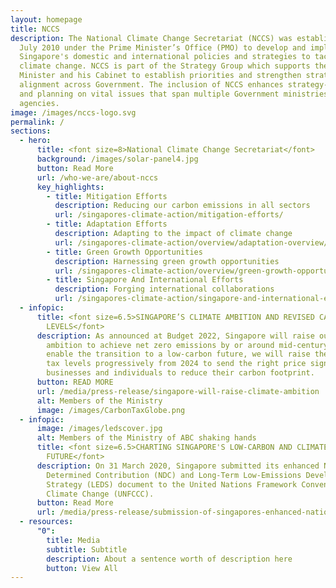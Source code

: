 ```yaml
---
layout: homepage
title: NCCS
description: The National Climate Change Secretariat (NCCS) was established on 1
  July 2010 under the Prime Minister’s Office (PMO) to develop and implement
  Singapore's domestic and international policies and strategies to tackle
  climate change. NCCS is part of the Strategy Group which supports the Prime
  Minister and his Cabinet to establish priorities and strengthen strategic
  alignment across Government. The inclusion of NCCS enhances strategy-making
  and planning on vital issues that span multiple Government ministries and
  agencies.
image: /images/nccs-logo.svg
permalink: /
sections:
  - hero:
      title: <font size=8>National Climate Change Secretariat</font>
      background: /images/solar-panel4.jpg
      button: Read More
      url: /who-we-are/about-nccs
      key_highlights:
        - title: Mitigation Efforts
          description: Reducing our carbon emissions in all sectors
          url: /singapores-climate-action/mitigation-efforts/
        - title: Adaptation Efforts
          description: Adapting to the impact of climate change
          url: /singapores-climate-action/overview/adaptation-overview/
        - title: Green Growth Opportunities
          description: Harnessing green growth opportunities
          url: /singapores-climate-action/overview/green-growth-opportunities/
        - title: Singapore And International Efforts
          description: Forging international collaborations
          url: /singapores-climate-action/singapore-and-international-efforts/
  - infopic:
      title: <font size=6.5>SINGAPORE’S CLIMATE AMBITION AND REVISED CARBON TAX
        LEVELS</font>
      description: As announced at Budget 2022, Singapore will raise our climate
        ambition to achieve net zero emissions by or around mid-century. To
        enable the transition to a low-carbon future, we will raise the carbon
        tax levels progressively from 2024 to send the right price signal to
        businesses and individuals to reduce their carbon footprint.
      button: READ MORE
      url: /media/press-release/singapore-will-raise-climate-ambition
      alt: Members of the Ministry
      image: /images/CarbonTaxGlobe.png
  - infopic:
      image: /images/ledscover.jpg
      alt: Members of the Ministry of ABC shaking hands
      title: <font size=6.5>CHARTING SINGAPORE'S LOW-CARBON AND CLIMATE RESILIENT
        FUTURE</font>
      description: On 31 March 2020, Singapore submitted its enhanced Nationally
        Determined Contribution (NDC) and Long-Term Low-Emissions Development
        Strategy (LEDS) document to the United Nations Framework Convention on
        Climate Change (UNFCCC).
      button: Read More
      url: /media/press-release/submission-of-singapores-enhanced-nationally-determined-contribution-and-long-term-low-emissions-development-strategy
  - resources:
      "0":
        title: Media
        subtitle: Subtitle
        description: About a sentence worth of description here
        button: View All
---
```

